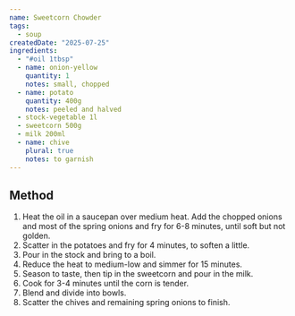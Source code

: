 ```yaml
---
name: Sweetcorn Chowder
tags:
  - soup
createdDate: "2025-07-25"
ingredients:
  - "#oil 1tbsp"
  - name: onion-yellow
    quantity: 1
    notes: small, chopped
  - name: potato
    quantity: 400g
    notes: peeled and halved
  - stock-vegetable 1l
  - sweetcorn 500g
  - milk 200ml
  - name: chive
    plural: true
    notes: to garnish
---
```


## Method

1. Heat the oil in a saucepan over medium heat.
   Add the chopped onions and most of the spring onions and fry for 6-8 minutes, until soft but not golden.
2. Scatter in the potatoes and fry for 4 minutes, to soften a little.
3. Pour in the stock and bring to a boil.
4. Reduce the heat to medium-low and simmer for 15 minutes.
5. Season to taste, then tip in the sweetcorn and pour in the milk.
6. Cook for 3-4 minutes until the corn is tender.
7. Blend and divide into bowls.
8. Scatter the chives and remaining spring onions to finish.

